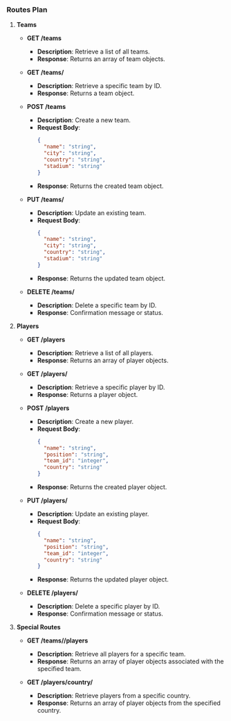 ### Routes Plan

1. **Teams**
   - **GET /teams**
     - **Description**: Retrieve a list of all teams.
     - **Response**: Returns an array of team objects.

   - **GET /teams/<id>**
     - **Description**: Retrieve a specific team by ID.
     - **Response**: Returns a team object.

   - **POST /teams**
     - **Description**: Create a new team.
     - **Request Body**: 
       ```json
       {
         "name": "string",
         "city": "string",
         "country": "string",
         "stadium": "string"
       }
       ```
     - **Response**: Returns the created team object.

   - **PUT /teams/<id>**
     - **Description**: Update an existing team.
     - **Request Body**: 
       ```json
       {
         "name": "string",
         "city": "string",
         "country": "string",
         "stadium": "string"
       }
       ```
     - **Response**: Returns the updated team object.

   - **DELETE /teams/<id>**
     - **Description**: Delete a specific team by ID.
     - **Response**: Confirmation message or status.

2. **Players**
   - **GET /players**
     - **Description**: Retrieve a list of all players.
     - **Response**: Returns an array of player objects.

   - **GET /players/<id>**
     - **Description**: Retrieve a specific player by ID.
     - **Response**: Returns a player object.

   - **POST /players**
     - **Description**: Create a new player.
     - **Request Body**: 
       ```json
       {
         "name": "string",
         "position": "string",
         "team_id": "integer",
         "country": "string"
       }
       ```
     - **Response**: Returns the created player object.

   - **PUT /players/<id>**
     - **Description**: Update an existing player.
     - **Request Body**: 
       ```json
       {
         "name": "string",
         "position": "string",
         "team_id": "integer",
         "country": "string"
       }
       ```
     - **Response**: Returns the updated player object.

   - **DELETE /players/<id>**
     - **Description**: Delete a specific player by ID.
     - **Response**: Confirmation message or status.

3. **Special Routes**
   - **GET /teams/<id>/players**
     - **Description**: Retrieve all players for a specific team.
     - **Response**: Returns an array of player objects associated with the specified team.

   - **GET /players/country/<country>**
     - **Description**: Retrieve players from a specific country.
     - **Response**: Returns an array of player objects from the specified country.